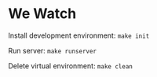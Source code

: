 # We Watch

Install development environment:
`make init`

Run server:
`make runserver`

Delete virtual environment:
`make clean`
